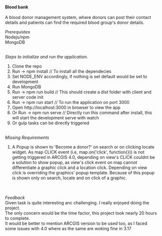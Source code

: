 <b>Blood bank </b> <br/> <br/>
A blood donor management system, where donors can post their contact details and patients can find the required blood group's donor details. 

<i>Prerequistes</i> <br/>
  Nodejs/npm <br/>
  MongoDB <br/> <br/>
  
<i>Steps to initialize and run the application.</i><br/>
1. Clone the repo <br/>
2. Run -> npm install // To install all the dependecies <br/>
3. Set NODE_ENV accordingly, if nothing is set default would be set to development <br/>
4. Run MongoDB <br/>
5. Run -> npm run build // This should create a dist folder with client and server code init <br/>
6. Run -> npm run start // To run the application on port 3000 <br/>
7. Open http://localhost:3000 in browser to view the app <br/>
8. Or Run -> npm run serve // Directly run this command after install, this will start the development serve with watch <br/>
9. Or gulp tasks can be directly triggered <br/><br/>

<i>Missing Requirements </i> <br/>
1. A Popup is shown to 'Become a donor?' on search or on clicking locate widget. As map CLICK event (i.e, map.on('click', function{})) is not getting triggered in ARCGIS 4.0, 
depending on view's CLICK couldnt be a solution to show popup, as view's click event on map cannot differentiate a graphic click and a location click. 
Depending on view click is overriding the graphics' popup template. Because of this popup is shown only on search, locate and on click of a graphic.
<br/>
<br/>
<i>Feedback</i><br/>
Given task is quite interesting anc challenging. I really enjoyed doing the project. <br/>
The only concern would be the time factor, this project took nearly 20 hours to complete. <br/>
It would be better to mention ARCGIS version to be used too, as I faced some issues with 4.0 where as the same are woking fine in 3.17<br/>










